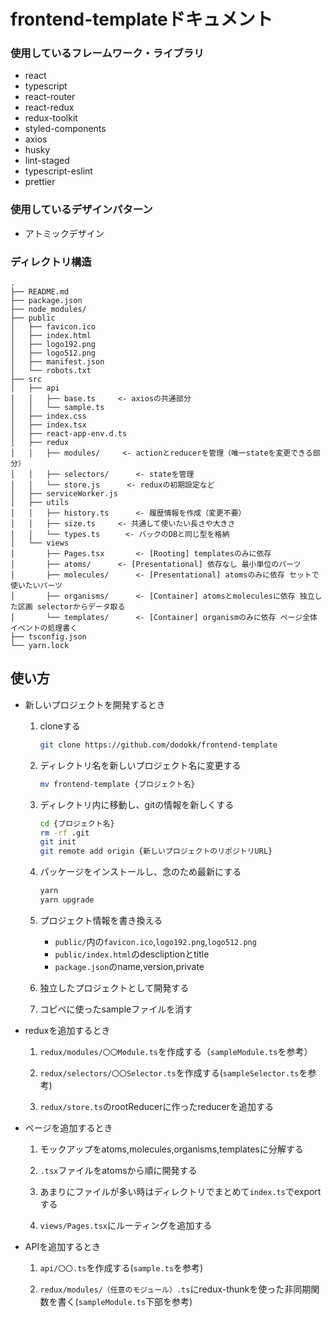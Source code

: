 # frontend-templateドキュメント

### 使用しているフレームワーク・ライブラリ

- react
- typescript
- react-router
- react-redux
- redux-toolkit
- styled-components
- axios
- husky
- lint-staged
- typescript-eslint
- prettier

### 使用しているデザインパターン

- アトミックデザイン

### ディレクトリ構造

```
.
├── README.md
├── package.json
├── node_modules/
├── public
│   ├── favicon.ico
│   ├── index.html
│   ├── logo192.png
│   ├── logo512.png
│   ├── manifest.json
│   └── robots.txt
├── src
│   ├── api
│   │   ├── base.ts     <- axiosの共通部分
│   │   └── sample.ts
│   ├── index.css
│   ├── index.tsx
│   ├── react-app-env.d.ts
│   ├── redux
│   │   ├── modules/     <- actionとreducerを管理（唯一stateを変更できる部分）
│   │   ├── selectors/      <- stateを管理
│   │   └── store.js      <- reduxの初期設定など
│   ├── serviceWorker.js
│   ├── utils
│   │   ├── history.ts      <- 履歴情報を作成（変更不要）
│   │   ├── size.ts     <- 共通して使いたい長さや大きさ
│   │   └── types.ts　    <- バックのDBと同じ型を格納
│   └── views
│       ├── Pages.tsx       <- [Rooting] templatesのみに依存
│       ├── atoms/      <- [Presentational] 依存なし 最小単位のパーツ
│       ├── molecules/      <- [Presentational] atomsのみに依存 セットで使いたいパーツ
│       ├── organisms/      <- [Container] atomsとmoleculesに依存 独立した区画 selectorからデータ取る
│       └── templates/      <- [Container] organismのみに依存 ページ全体 イベントの処理書く
├── tsconfig.json
└── yarn.lock
```


## 使い方

- 新しいプロジェクトを開発するとき

    1. cloneする
        ```bash
        git clone https://github.com/dodokk/frontend-template
        ```

    1. ディレクトリ名を新しいプロジェクト名に変更する
        ```bash
        mv frontend-template {プロジェクト名}
        ```

    1. ディレクトリ内に移動し、gitの情報を新しくする
        ```bash
        cd {プロジェクト名}
        rm -rf .git
        git init
        git remote add origin {新しいプロジェクトのリポジトリURL}
        ```

    1. パッケージをインストールし、念のため最新にする
        ```bash
        yarn
        yarn upgrade
        ```

    1. プロジェクト情報を書き換える

        - `public/`内の`favicon.ico`,`logo192.png`,`logo512.png`
        - `public/index.html`のdescliptionとtitle
        - `package.json`のname,version,private

    1. 独立したプロジェクトとして開発する
    
    1. コピペに使ったsampleファイルを消す

- reduxを追加するとき

    1. `redux/modules/〇〇Module.ts`を作成する（`sampleModule.ts`を参考）
    
    1. `redux/selectors/〇〇Selector.ts`を作成する(`sampleSelector.ts`を参考)
    
    1. `redux/store.ts`のrootReducerに作ったreducerを追加する

- ページを追加するとき

    1. モックアップをatoms,molecules,organisms,templatesに分解する
    
    1. `.tsx`ファイルをatomsから順に開発する
    
    1. あまりにファイルが多い時はディレクトリでまとめて`index.ts`でexportする
    
    1. `views/Pages.tsx`にルーティングを追加する

- APIを追加するとき

    1. `api/〇〇.ts`を作成する(`sample.ts`を参考)
    
    1. `redux/modules/（任意のモジュール）.ts`にredux-thunkを使った非同期関数を書く(`sampleModule.ts`下部を参考)
